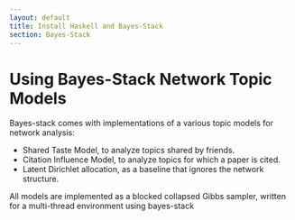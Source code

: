 ```yaml
---
layout: default
title: Install Haskell and Bayes-Stack
section: Bayes-Stack
---
```


Using Bayes-Stack Network Topic Models
=======================================

Bayes-stack comes with implementations of a various topic models for network analysis: 
- Shared Taste Model, to analyze topics shared by friends.
- Citation Influence Model, to analyze topics for which a paper is cited.
- Latent Dirichlet allocation, as a baseline that ignores the network structure. 

All models are implemented as a blocked collapsed Gibbs sampler, written for a multi-thread environment using bayes-stack

